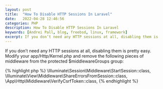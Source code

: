 ```yaml
---
layout: post
title:  "How To Disable HTTP Sessions In Laravel"
date:   2022-04-28 12:46:56
categories: PHP
description: How To Disable HTTP Sessions In Laravel
keywords: [Andrei Pall, blog, freebsd, linux, framework]
excerpt: If you don’t need any HTTP sessions at all, disabling them is pretty easy. Modify your app/Http/Kernel.php and remove the following pieces of middleware from the protected $middlewareGroups group
---
```

<p>If you don’t need any HTTP sessions at all, disabling them is pretty easy. Modify your app/Http/Kernel.php and remove the following pieces of middleware from the protected $middlewareGroups group:</p>
{% highlight php %}
\Illuminate\Session\Middleware\StartSession::class,
\Illuminate\View\Middleware\ShareErrorsFromSession::class,
\App\Http\Middleware\VerifyCsrfToken::class,
{% endhighlight %}
